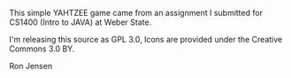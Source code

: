 This simple YAHTZEE game came from an assignment I submitted for CS1400 (Intro to JAVA) at Weber State.

I'm releasing this source as GPL 3.0, Icons are provided under the Creative Commons 3.0 BY.

Ron Jensen
